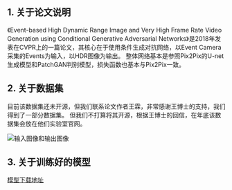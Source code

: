 ## 1. 关于论文说明

《Event-based High Dynamic Range Image and Very High Frame Rate Video Generation using Conditional Generative Adversarial Networks》是2018年发表在CVPR上的一篇论文，其核心在于使用条件生成对抗网络，以Event Camera采集的Events为输入，以HDR图像为输出。
整体网络基本是参照Pix2Pix的U-net生成模型和PatchGAN判别模型，损失函数也基本与Pix2Pix一致。

## 2. 关于数据集

目前该数据集还未开源，但我们联系论文作者王霖，非常感谢王博士的支持，我们得到了一部分数据集。
但我们不打算将其开源，根据王博士的回信，在年底该数据集会放在他们实验室官网。

![输入图像和输出图像](https://github.com/gongpx20069/Machine_Learning/blob/master/LearnTorch/Event2HDR/image/4779.png "InputOutput")

## 3. 关于训练好的模型

[模型下载地址](https://github.com/gongpx20069/Machine_Learning/releases/tag/Event2HDR)
